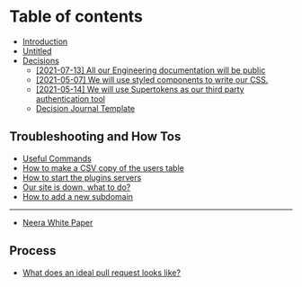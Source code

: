 # Table of contents

* [Introduction](README.md)
* [Untitled](untitled.md)
* [Decisions](decisions/README.md)
  * [\[2021-07-13\] All our Engineering documentation will be public](decisions/public_documentation.md)
  * [\[2021-05-07\] We will use styled components to write our CSS.](decisions/styled_components_for_css.md)
  * [\[2021-05-14\] We will use Supertokens as our third party authentication tool](decisions/supertokens_for_auth.md)
  * [Decision Journal Template](decisions/template.md)

## Troubleshooting and How Tos

* [Useful Commands](troubleshooting-and-how-tos/useful-commands.md)
* [How to make a CSV copy of the users table](troubleshooting-and-how-tos/copy-of-making-a-csv-copy-of-the-users-table.md)
* [How to start the plugins servers](troubleshooting-and-how-tos/how-to-start-the-plugins-servers.md)
* [Our site is down, what to do?](troubleshooting-and-how-tos/our-site-is-down-what-to-do.md)
* [How to add a new subdomain](troubleshooting-and-how-tos/untitled.md)

---

* [Neera White Paper](neera-white-paper.md)

## Process

* [What does an ideal pull request looks like?](process/what-does-an-ideal-pull-request-looks-like.md)

